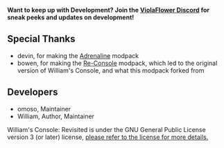 **Want to keep up with Development? Join the [ViolaFlower Discord](https://discord.gg/kprFeAn7Gq) for sneak peeks and updates on development!**

## Special Thanks
- devin, for making the [Adrenaline](https://modrinth.com/modpack/adrenaline) modpack
- bowen, for making the [Re-Console](https://modrinth.com/modpack/legacy-minecraft) modpack, which led to the original version of William's Console, and what this modpack forked from


## Developers
- omoso, Maintainer
- William, Author, Maintainer

William's Console: Revisited is under the GNU General Public License version 3 (or later) license, [please refer to the license for more details.](https://www.gnu.org/licenses/gpl-3.0.html)
